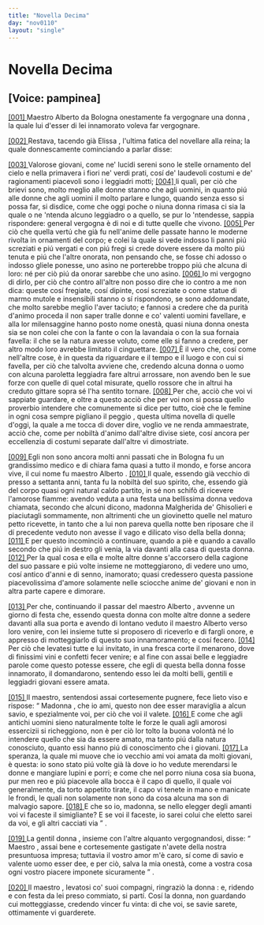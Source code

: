 ```yaml
---
title: "Novella Decima"
day: "nov0110"
layout: "single"
---
```

<div id="nov0110" type="novella" who="pampinea">
 <h1>
  Novella Decima
 </h1>
 <p>
  <h2>
   [Voice: pampinea]
  </h2>
 </p>
 <argument>
  <p>
   <a href="{{ site.baseurl }}enDecameron/nov0110#p01100001">
    [001]
   </a>
   <name persref="maestroalberto" type="person">
    Maestro Alberto da Bologna
   </name>
   onestamente fa vergognare una
   <name persref="malgheridaghisolieri" type="person">
    donna
   </name>
   , la quale lui d'esser di lei innamorato voleva far vergognare.
  </p>
 </argument>
 <div3 type="commentary" who="author">
  <p>
   <a href="{{ site.baseurl }}enDecameron/nov0110#p01100002">
    [002]
   </a>
   Restava, tacendo gi&agrave;
   <name persref="elissa" type="person">
    Elissa
   </name>
   , l'ultima fatica del novellare alla reina; la quale donnescamente cominciando a parlar disse:
  </p>
 </div3>
 <div3 type="commentary" who="pampinea">
  <p>
   <a href="{{ site.baseurl }}enDecameron/nov0110#p01100003">
    [003]
   </a>
   Valorose giovani, come ne' lucidi sereni sono le stelle ornamento del cielo e nella primavera i fiori ne' verdi prati, cos&iacute; de' laudevoli costumi e de' ragionamenti piacevoli sono i leggiadri motti;
   <a href="{{ site.baseurl }}enDecameron/nov0110#p01100004">
    [004]
   </a>
   li quali, per ci&ograve; che brievi sono, molto meglio alle donne stanno che agli uomini, in quanto pi&uacute; alle donne che agli uomini il molto parlare e lungo, quando senza esso si possa far, si disdice, come che oggi poche o niuna donna rimasa ci sia la quale o ne 'ntenda alcuno leggiadro o a quello, se pur lo 'ntendesse, sappia rispondere: general vergogna &egrave; di noi e di tutte quelle che vivono.
   <a href="{{ site.baseurl }}enDecameron/nov0110#p01100005">
    [005]
   </a>
   Per ci&ograve; che quella vert&uacute; che gi&agrave; fu nell'anime delle passate hanno le moderne rivolta in ornamenti del corpo; e colei la quale si vede indosso li panni pi&uacute; screziati e pi&uacute; vergati e con pi&uacute; fregi si crede dovere essere da molto pi&uacute; tenuta e pi&uacute; che l'altre onorata, non pensando che, se fosse chi adosso o indosso gliele ponesse, uno asino ne porterebbe troppo pi&uacute; che alcuna di loro: n&eacute; per ci&ograve; pi&uacute; da onorar sarebbe che uno asino.
   <a href="{{ site.baseurl }}enDecameron/nov0110#p01100006">
    [006]
   </a>
   Io mi vergogno di dirlo, per ci&ograve; che contro all'altre non posso dire che io contro a me non dica: queste cos&iacute; fregiate, cos&iacute; dipinte, cos&iacute; screziate o come statue di marmo mutole e insensibili stanno o s&iacute; rispondono, se sono addomandate, che molto sarebbe meglio l'aver taciuto; e fannosi a credere che da purit&agrave; d'animo proceda il non saper tralle donne e co' valenti uomini favellare, e alla lor milensaggine hanno posto nome onest&agrave;, quasi niuna donna onesta sia se non colei che con la fante o con la lavandaia o con la sua fornaia favella: il che se la natura avesse voluto, come elle si fanno a credere, per altro modo loro avrebbe limitato il cinguettare.
   <a href="{{ site.baseurl }}enDecameron/nov0110#p01100007">
    [007]
   </a>
   &Egrave; il vero che, cos&iacute; come nell'altre cose, &egrave; in questa da riguardare e il tempo e il luogo e con cui si favella, per ci&ograve; che talvolta avviene che, credendo alcuna donna o uomo con alcuna paroletta leggiadra fare altrui arrossare, non avendo ben le sue forze con quelle di quel cotal misurate, quello rossore che in altrui ha creduto gittare sopra s&eacute; l'ha sentito tornare.
   <a href="{{ site.baseurl }}enDecameron/nov0110#p01100008">
    [008]
   </a>
   Per che, acci&ograve; che voi vi sappiate guardare, e oltre a questo acci&ograve; che per voi non si possa quello proverbio intendere che comunemente si dice per tutto, cio&egrave; che
   <seg type="proverb">
    le femine in ogni cosa sempre pigliano il peggio
   </seg>
   , questa ultima novella di quelle d'oggi, la quale a me tocca di dover dire, voglio ve ne renda ammaestrate, acci&ograve; che, come per nobilt&agrave; d'animo dall'altre divise siete, cos&iacute; ancora per eccellenzia di costumi separate dall'altre vi dimostriate.
  </p>
 </div3>
 <p>
  <a href="{{ site.baseurl }}enDecameron/nov0110#p01100009">
   [009]
  </a>
  Egli non sono ancora molti anni passati che in
  <name placeref="bologna" type="place">
   Bologna
  </name>
  fu un grandissimo medico e di chiara fama quasi a tutto il mondo, e forse ancora vive, il cui nome fu
  <name persref="maestroalberto" type="person">
   maestro Alberto
  </name>
  .
  <a href="{{ site.baseurl }}enDecameron/nov0110#p01100010">
   [010]
  </a>
  Il quale, essendo gi&agrave; vecchio di presso a settanta anni, tanta fu la nobilt&agrave; del suo spirito, che, essendo gi&agrave; del corpo quasi ogni natural caldo partito, in s&eacute; non schif&ograve; di ricevere l'amorose fiamme: avendo veduta a una festa una bellissima donna vedova chiamata, secondo che alcuni dicono, madonna
  <name persref="malgheridaghisolieri" type="person">
   Malgherida de' Ghisolieri
  </name>
  e piaciutagli sommamente, non altrimenti che un giovinetto quelle nel maturo petto ricevette, in tanto che a lui non pareva quella notte ben riposare che il d&iacute; precedente veduto non avesse il vago e dilicato viso della bella donna;
  <a href="{{ site.baseurl }}enDecameron/nov0110#p01100011">
   [011]
  </a>
  E per questo incominci&ograve; a continuare, quando a pi&egrave; e quando a cavallo secondo che pi&uacute; in destro gli venia, la via davanti alla casa di questa donna.
  <a href="{{ site.baseurl }}enDecameron/nov0110#p01100012">
   [012]
  </a>
  Per la qual cosa e ella e molte altre donne s'accorsero della cagione del suo passare e pi&uacute; volte insieme ne motteggiarono, di vedere uno umo, cos&iacute; antico d'anni e di senno, inamorato; quasi credessero questa passione piacevolissima d'amore solamente nelle sciocche anime de' giovani e non in altra parte capere e dimorare.
 </p>
 <p>
  <a href="{{ site.baseurl }}enDecameron/nov0110#p01100013">
   [013]
  </a>
  Per che, continuando il passar del
  <name persref="maestroalberto" type="person">
   maestro Alberto
  </name>
  , avvenne un giorno di festa che, essendo questa
  <name persref="malgheridaghisolieri" type="person">
   donna
  </name>
  con molte altre donne a sedere davanti alla sua porta e avendo di lontano veduto il
  <name persref="maestroalberto" type="person">
   maestro Alberto
  </name>
  verso loro venire, con lei insieme tutte si proposero di riceverlo e di fargli onore, e appresso di motteggiarlo di questo suo innamoramento; e cos&iacute; fecero.
  <a href="{{ site.baseurl }}enDecameron/nov0110#p01100014">
   [014]
  </a>
  Per ci&ograve; che levatesi tutte e lui invitato, in una fresca corte il menarono, dove di finissimi vini e confetti fecer venire; e al fine con assai belle e leggiadre parole come questo potesse essere, che egli di questa bella donna fosse innamorato, il domandarono, sentendo esso lei da molti belli, gentili e leggiadri giovani essere amata.
 </p>
 <p>
  <a href="{{ site.baseurl }}enDecameron/nov0110#p01100015">
   [015]
  </a>
  Il maestro, sentendosi assai cortesemente pugnere, fece lieto viso e rispose:
  <q direct="unspecified" who="maestroalberto">
   <name persref="malgheridaghisolieri" type="person">
    Madonna
   </name>
   , che io ami, questo non dee esser maraviglia a alcun savio, e spezialmente voi, per ci&ograve; che voi il valete.
   <a href="{{ site.baseurl }}enDecameron/nov0110#p01100016">
    [016]
   </a>
   E come che agli antichi uomini sieno naturalmente tolte le forze le quali agli amorosi essercizii si richeggiono, non &egrave; per ci&ograve; lor tolto la buona volont&agrave; n&eacute; lo intendere quello che sia da essere amato, ma tanto pi&uacute; dalla natura conosciuto, quanto essi hanno pi&uacute; di conoscimento che i giovani.
   <a href="{{ site.baseurl }}enDecameron/nov0110#p01100017">
    [017]
   </a>
   La speranza, la quale mi muove che io vecchio ami voi amata da molti giovani, &egrave; questa: io sono stato pi&uacute; volte gi&agrave; l&agrave; dove io ho vedute merendarsi le donne e mangiare lupini e porri; e come che nel porro niuna cosa sia buona, pur men reo e pi&uacute; piacevole alla bocca &egrave; il capo di quello, il quale voi generalmente, da torto appetito tirate, il capo vi tenete in mano e manicate le frondi, le quali non solamente non sono da cosa alcuna ma son di malvagio sapore.
   <a href="{{ site.baseurl }}enDecameron/nov0110#p01100018">
    [018]
   </a>
   E che so io, madonna, se nello elegger degli amanti voi vi faceste il simigliante? E se voi il faceste, io sarei colui che eletto sarei da voi, e gli altri cacciati via
  </q>
  .
 </p>
 <p>
  <a href="{{ site.baseurl }}enDecameron/nov0110#p01100019">
   [019]
  </a>
  La gentil
  <name persref="malgheridaghisolieri" type="person">
   donna
  </name>
  , insieme con l'altre alquanto vergognandosi, disse:
  <q direct="unspecified" who="malgheridaghisolieri">
   <name persref="maestroalberto" type="person">
    Maestro
   </name>
   , assai bene e cortesemente gastigate n'avete della nostra presuntuosa impresa; tuttavia il vostro amor m'&egrave; caro, s&iacute; come di savio e valente uomo esser dee, e per ci&ograve;, salva la mia onest&agrave;, come a vostra cosa ogni vostro piacere imponete sicuramente
  </q>
  .
 </p>
 <p>
  <a href="{{ site.baseurl }}enDecameron/nov0110#p01100020">
   [020]
  </a>
  <name persref="maestroalberto" type="person">
   Il maestro
  </name>
  , levatosi co' suoi compagni, ringrazi&ograve; la
  <name persref="malgheridaghisolieri" type="person">
   donna
  </name>
  : e, ridendo e con festa da lei preso commiato, si part&iacute;. Cos&iacute; la donna, non guardando cui motteggiasse, credendo vincer fu vinta: di che voi, se savie sarete, ottimamente vi guarderete.
 </p>
</div>